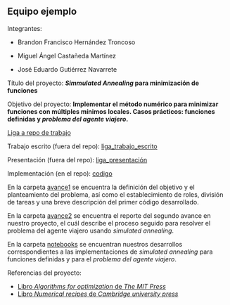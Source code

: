 ## Equipo ejemplo

Integrantes:

* Brandon Francisco Hernández Troncoso

* Miguel Ángel Castañeda Martínez

* José Eduardo Gutiérrez Navarrete

Título del proyecto: __*Simmulated Annealing* para minimización de funciones__

Objetivo del proyecto: __Implementar el método numérico para minimizar funciones con múltiples mínimos locales. Casos prácticos: funciones definidas y *problema del agente viajero*.__

[Liga a repo de trabajo](https://github.com/Navarreteed/Optimizacion_Simmulated_Annealing)

Trabajo escrito (fuera del repo): [liga_trabajo_escrito](https://github.com/Navarreteed/Optimizacion_Simmulated_Annealing/blob/main/Reporte/reporte_equipo_2_proyecto_final.ipynb)

Presentación (fuera del repo): [liga_presentación](https://docs.google.com/presentation/d/1s0oRh5UU-nk_aiQLFlc9DlVL3R0OErgxXivX-ZjOmSE/edit?usp=sharing)

Implementación (en el repo): [codigo](https://github.com/Navarreteed/analisis-numerico-computo-cientifico/tree/optimizacion-2022/proyecto_final/proyectos/equipos/equipo_2/src) 

En la carpeta [avance1](avance1) se encuentra la definición del objetivo y el planteamiento del problema, así como el establecimiento de roles, división de tareas y una breve descripción del primer código desarrollado.

En la carpeta [avance2](avance2) se encuentra el reporte del segundo avance en nuestro proyecto, el cuál describe el proceso seguido para resolver el problema del agente viajero usando *simulated annealing*. 

En la carpeta [notebooks](notebooks) se encuentran nuestros desarrollos correspondientes a las implementaciones de *simulated annealing* para funciones definidas y para el *problema del agente viajero*.

Referencias del proyecto:

* [Libro *Algorithms for optimization* de *The MIT Press*](https://algorithmsbook.com/optimization/files/optimization.pdf)
* [Libro *Numerical recipes* de *Cambridge university press*](https://e-maxx.ru/bookz/files/numerical_recipes.pdf)

